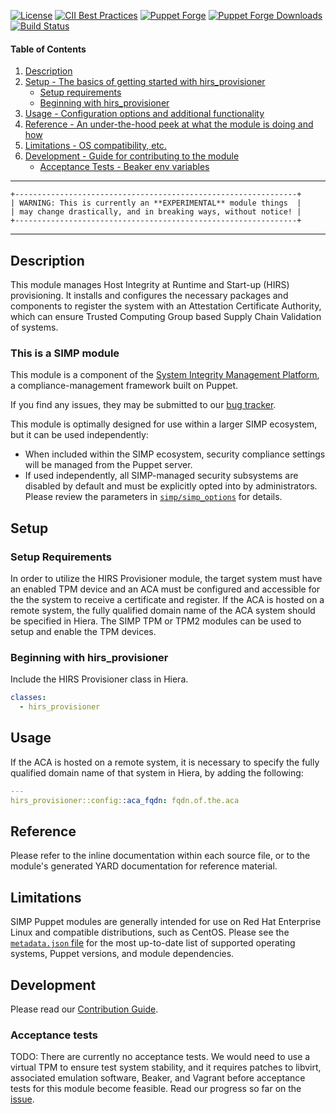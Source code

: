 [![License](https://img.shields.io/:license-apache-blue.svg)](http://www.apache.org/licenses/LICENSE-2.0.html)
[![CII Best Practices](https://bestpractices.coreinfrastructure.org/projects/73/badge)](https://bestpractices.coreinfrastructure.org/projects/73)
[![Puppet Forge](https://img.shields.io/puppetforge/v/simp/hirs_provisioner.svg)](https://forge.puppetlabs.com/simp/hirs_provisioner)
[![Puppet Forge Downloads](https://img.shields.io/puppetforge/dt/simp/hirs_provisioner.svg)](https://forge.puppetlabs.com/simp/hirs_provisioner)
[![Build Status](https://travis-ci.org/simp/pupmod-simp-hirs_provisioner.svg)](https://travis-ci.org/simp/pupmod-simp-hirs_provisioner)

#### Table of Contents

1. [Description](#description)
2. [Setup - The basics of getting started with hirs_provisioner](#setup)
    * [Setup requirements](#setup-requirements)
    * [Beginning with hirs_provisioner](#beginning-with-hirs_provisioner)
3. [Usage - Configuration options and additional functionality](#usage)
4. [Reference - An under-the-hood peek at what the module is doing and how](#reference)
5. [Limitations - OS compatibility, etc.](#limitations)
6. [Development - Guide for contributing to the module](#development)
    * [Acceptance Tests - Beaker env variables](#acceptance-tests)

---

    +---------------------------------------------------------------+
    | WARNING: This is currently an **EXPERIMENTAL** module things  |
    | may change drastically, and in breaking ways, without notice! |
    +---------------------------------------------------------------+

---

## Description

This module manages Host Integrity at Runtime and Start-up (HIRS) provisioning.
It installs and configures the necessary packages and components to
register the system with an Attestation Certificate Authority, which can
ensure Trusted Computing Group based Supply Chain Validation of systems.

### This is a SIMP module

This module is a component of the [System Integrity Management Platform](https://simp-project.com), a
compliance-management framework built on Puppet.

If you find any issues, they may be submitted to our [bug
tracker](https://simp-project.atlassian.net/).

This module is optimally designed for use within a larger SIMP ecosystem, but
it can be used independently:

 * When included within the SIMP ecosystem, security compliance settings will
   be managed from the Puppet server.
 * If used independently, all SIMP-managed security subsystems are disabled by
   default and must be explicitly opted into by administrators.  Please review
   the parameters in
   [`simp/simp_options`](https://github.com/simp/pupmod-simp-simp_options) for
   details.

## Setup

### Setup Requirements

In order to utilize the HIRS Provisioner module, the target system must have an
enabled TPM device and an ACA must be configured and accessible for the the
system to receive a certificate and register.  If the ACA is hosted on a remote
system, the fully qualified domain name of the ACA system should be specified
in Hiera.  The SIMP TPM or TPM2 modules can be used to setup and enable the TPM
devices.

### Beginning with hirs_provisioner

Include the HIRS Provisioner class in Hiera.
```yaml
classes:
  - hirs_provisioner
```

## Usage

If the ACA is hosted on a remote system, it is necessary to specify the fully
qualified domain name of that system in Hiera, by adding the following:
```yaml
---
hirs_provisioner::config::aca_fqdn: fqdn.of.the.aca
```

## Reference

Please refer to the inline documentation within each source file, or to the
module's generated YARD documentation for reference material.

## Limitations


SIMP Puppet modules are generally intended for use on Red Hat Enterprise Linux
and compatible distributions, such as CentOS. Please see the
[`metadata.json` file](./metadata.json) for the most up-to-date list of
supported operating systems, Puppet versions, and module dependencies.

## Development

Please read our [Contribution Guide](http://simp-doc.readthedocs.io/en/stable/contributors_guide/index.html).

### Acceptance tests

TODO: There are currently no acceptance tests. We would need to use a virtual
TPM to ensure test system stability, and it requires patches to libvirt,
associated emulation software, Beaker, and Vagrant before acceptance
tests for this module become feasible. Read our progress so far on the [issue](https://simp-project.atlassian.net/browse/SIMP-5897).
